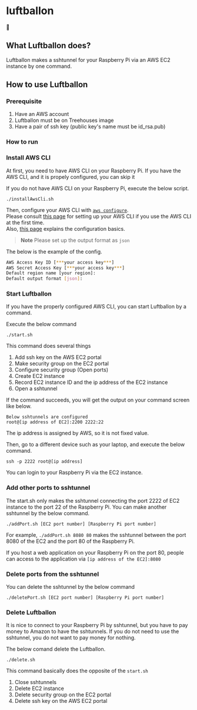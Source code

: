 # luftballon

🎈

## What Luftballon does?

Luftballon makes a sshtunnel for your Raspberry Pi via an AWS EC2 instance by one command.

## How to use Luftballon

### Prerequisite

1. Have an AWS account
2. Luftballon must be on Treehouses image
3. Have a pair of ssh key (public key's name must be id_rsa.pub)

### How to run

### Install AWS CLI

At first, you need to have AWS CLI on your Raspberry Pi. If you have the AWS CLI, and it is propely configured, you can skip it

If you do not have AWS CLI on your Raspberry Pi, execute the below script.

`./installAwsCli.sh`

Then, configure your AWS CLI with [`aws configure`](https://docs.aws.amazon.com/cli/latest/reference/configure/index.html).  
Please consult [this page](https://docs.aws.amazon.com/cli/latest/userguide/getting-started-prereqs.html) for setting up your AWS CLI if you use the AWS CLI at the first time.  
Also, [this page](https://docs.aws.amazon.com/cli/latest/userguide/cli-configure-quickstart.html#cli-configure-quickstart-creds-create) 
explains the configuration basics.


> **Note**
> Please set up the output format as `json`


The below is the example of the config. 
```bash
AWS Access Key ID [***your access key***] 
AWS Secret Access Key [***your access key***] 
Default region name [your region]: 
Default output format [json]:
```

### Start Luftballon

If you have the properly configured AWS CLI, you can start Luftballon by a command.

Execute the below command

`./start.sh`

This command does several things

1. Add ssh key on the AWS EC2 portal
2. Make security group on the EC2 portal
3. Configure security group (Open ports)
4. Create EC2 instance
5. Record EC2 instance ID and the ip address of the EC2 instance
6. Open a sshtunnel

If the command succeeds, you will get the output on your command screen like below.

```
Below sshtunnels are configured
root@[ip address of EC2]:2200 2222:22
```

The ip address is assigned by AWS, so it is not fixed value.

Then, go to a different device such as your laptop, and execute the below command.

`ssh -p 2222 root@[ip address]`

You can login to your Raspberry Pi via the EC2 instance.

### Add other ports to sshtunnel

The start.sh only makes the sshtunnel connecting the port 2222 of EC2 instance to the port 22 of the Raspberry Pi.
You can make another sshtunnel by the below command.

`./addPort.sh [EC2 port number] [Raspberry Pi port number]`

For example, `./addPort.sh 8080 80` makes the sshtunnel between the port 8080 of the EC2 and the port 80 of the Raspberry Pi.

If you host a web application on your Raspberry Pi on the port 80, people can access to the application via `[ip address of the EC2]:8080`

### Delete ports from the sshtunnel

You can delete the sshtunnel by the below command

`./deletePort.sh [EC2 port number] [Raspberry Pi port number]`

### Delete Luftballon

It is nice to connect to your Raspberry Pi by sshtunnel, but you have to pay money to Amazon to have the sshtunnels.
If you do not need to use the sshtunnel, you do not want to pay money for nothing.

The below comand delete the Luftballon.

`./delete.sh`

This command basically does the opposite of the `start.sh`

1. Close sshtunnels
2. Delete EC2 instance
3. Delete security group on the EC2 portal
4. Delete ssh key on the AWS EC2 portal
